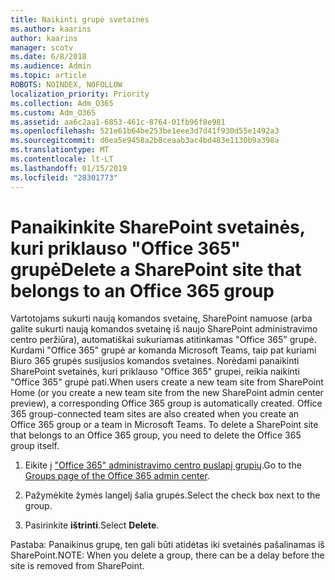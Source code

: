 ```yaml
---
title: Naikinti grupė svetainės
ms.author: kaarins
author: kaarins
manager: scotv
ms.date: 6/8/2018
ms.audience: Admin
ms.topic: article
ROBOTS: NOINDEX, NOFOLLOW
localization_priority: Priority
ms.collection: Adm_O365
ms.custom: Adm_O365
ms.assetid: aa6c2aa1-6853-461c-8764-01fb96f8e981
ms.openlocfilehash: 521e61b64be253be1eee3d7d41f930d55e1492a3
ms.sourcegitcommit: d6ea5e9458a2b8ceaab3ac4bd483e1130b9a398a
ms.translationtype: MT
ms.contentlocale: lt-LT
ms.lasthandoff: 01/15/2019
ms.locfileid: "28301773"
---
```

# <a name="delete-a-sharepoint-site-that-belongs-to-an-office-365-group"></a><span data-ttu-id="4723d-102">Panaikinkite SharePoint svetainės, kuri priklauso "Office 365" grupė</span><span class="sxs-lookup"><span data-stu-id="4723d-102">Delete a SharePoint site that belongs to an Office 365 group</span></span>

<span data-ttu-id="4723d-p101">Vartotojams sukurti naują komandos svetainę, SharePoint namuose (arba galite sukurti naują komandos svetainę iš naujo SharePoint administravimo centro peržiūra), automatiškai sukuriamas atitinkamas "Office 365" grupė. Kurdami "Office 365" grupė ar komanda Microsoft Teams, taip pat kuriami Biuro 365 grupės susijusios komandos svetaines. Norėdami panaikinti SharePoint svetainės, kuri priklauso "Office 365" grupei, reikia naikinti "Office 365" grupė pati.</span><span class="sxs-lookup"><span data-stu-id="4723d-p101">When users create a new team site from SharePoint Home (or you create a new team site from the new SharePoint admin center preview), a corresponding Office 365 group is automatically created. Office 365 group-connected team sites are also created when you create an Office 365 group or a team in Microsoft Teams. To delete a SharePoint site that belongs to an Office 365 group, you need to delete the Office 365 group itself.</span></span> 
  
1. <span data-ttu-id="4723d-106">Eikite į ["Office 365" administravimo centro puslapį grupių](https://portal.office.com/adminportal/home#/groups).</span><span class="sxs-lookup"><span data-stu-id="4723d-106">Go to the [Groups page of the Office 365 admin center](https://portal.office.com/adminportal/home#/groups).</span></span>
    
2. <span data-ttu-id="4723d-107">Pažymėkite žymės langelį šalia grupės.</span><span class="sxs-lookup"><span data-stu-id="4723d-107">Select the check box next to the group.</span></span>
    
3. <span data-ttu-id="4723d-108">Pasirinkite **ištrinti**.</span><span class="sxs-lookup"><span data-stu-id="4723d-108">Select **Delete**.</span></span>
    
<span data-ttu-id="4723d-109">Pastaba: Panaikinus grupę, ten gali būti atidėtas iki svetainės pašalinamas iš SharePoint.</span><span class="sxs-lookup"><span data-stu-id="4723d-109">NOTE: When you delete a group, there can be a delay before the site is removed from SharePoint.</span></span>
  

